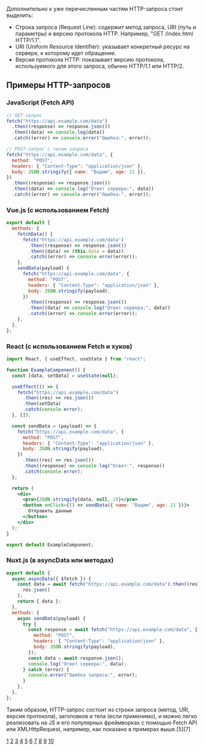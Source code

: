 Дополнительно к уже перечисленным частям HTTP-запроса стоит выделить:

- Строка запроса (Request Line): содержит метод запроса, URI (путь и параметры) и версию протокола HTTP. Например, "GET /index.html HTTP/1.1".
- URI (Uniform Resource Identifier): указывает конкретный ресурс на сервере, к которому идет обращение.
- Версия протокола HTTP: показывает версию протокола, используемого для этого запроса, обычно HTTP/1.1 или HTTP/2.

## Примеры HTTP-запросов

### JavaScript (Fetch API)

```js
// GET-запрос
fetch("https://api.example.com/data")
  .then((response) => response.json())
  .then((data) => console.log(data))
  .catch((error) => console.error("Ошибка:", error));

// POST-запрос с телом запроса
fetch("https://api.example.com/data", {
  method: "POST",
  headers: { "Content-Type": "application/json" },
  body: JSON.stringify({ name: "Вадим", age: 21 }),
})
  .then((response) => response.json())
  .then((data) => console.log("Ответ сервера:", data))
  .catch((error) => console.error("Ошибка:", error));
```

### Vue.js (с использованием Fetch)

```js
export default {
  methods: {
    fetchData() {
      fetch("https://api.example.com/data")
        .then((response) => response.json())
        .then((data) => (this.data = data))
        .catch((error) => console.error(error));
    },
    sendData(payload) {
      fetch("https://api.example.com/data", {
        method: "POST",
        headers: { "Content-Type": "application/json" },
        body: JSON.stringify(payload),
      })
        .then((response) => response.json())
        .then((data) => console.log("Ответ сервера:", data))
        .catch((error) => console.error(error));
    },
  },
};
```

### React (с использованием Fetch и хуков)

```jsx
import React, { useEffect, useState } from "react";

function ExampleComponent() {
  const [data, setData] = useState(null);

  useEffect(() => {
    fetch("https://api.example.com/data")
      .then((res) => res.json())
      .then(setData)
      .catch(console.error);
  }, []);

  const sendData = (payload) => {
    fetch("https://api.example.com/data", {
      method: "POST",
      headers: { "Content-Type": "application/json" },
      body: JSON.stringify(payload),
    })
      .then((res) => res.json())
      .then((response) => console.log("Ответ:", response))
      .catch(console.error);
  };

  return (
    <div>
      <pre>{JSON.stringify(data, null, 2)}</pre>
      <button onClick={() => sendData({ name: "Вадим", age: 21 })}>
        Отправить данные
      </button>
    </div>
  );
}

export default ExampleComponent;
```

### Nuxt.js (в asyncData или методах)

```js
export default {
  async asyncData({ $fetch }) {
    const data = await fetch("https://api.example.com/data").then((res) =>
      res.json()
    );
    return { data };
  },
  methods: {
    async sendData(payload) {
      try {
        const response = await fetch("https://api.example.com/data", {
          method: "POST",
          headers: { "Content-Type": "application/json" },
          body: JSON.stringify(payload),
        });
        const data = await response.json();
        console.log("Ответ сервера:", data);
      } catch (error) {
        console.error("Ошибка запроса:", error);
      }
    },
  },
};
```

Таким образом, HTTP-запрос состоит из строки запроса (метод, URI, версия протокола), заголовков и тела (если применимо), и можно легко реализовать на JS и его популярных фреймворках с помощью Fetch API или XMLHttpRequest, например, как показано в примерах выше.[5][7]

[1](https://fruntend.com/posts/sposoby-otpravki-http-zaprosov-v-javascript)
[2](https://habr.com/ru/articles/245145/)
[3](https://learn.javascript.ru/xmlhttprequest)
[4](https://snipp.ru/js/fetch)
[5](https://habr.com/ru/articles/865040/)
[6](https://gagarin.mai.ru/files/2024/2024_sbornik_tezisov.pdf)
[7](https://tproger.ru/articles/http-zaprosy--get--post-i-drugie)
[8](https://sitevisor.cloud/blog/frontend/kak-sdelat-http-zapros-v-javascript)
[9](https://ru-brightdata.com/blog/how-tos-ru/fetch-api-nodejs)
[10](https://sky.pro/wiki/javascript/http-get-zapros-v-java-script-kak-sdelat-v-dashcode-widget/)
